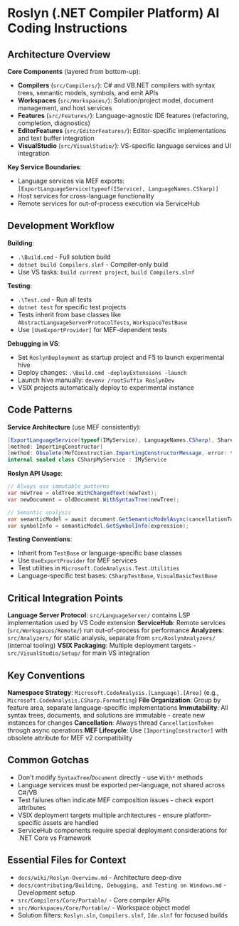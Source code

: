 # Roslyn (.NET Compiler Platform) AI Coding Instructions

## Architecture Overview

**Core Components** (layered from bottom-up):
- **Compilers** (`src/Compilers/`): C# and VB.NET compilers with syntax trees, semantic models, symbols, and emit APIs
- **Workspaces** (`src/Workspaces/`): Solution/project model, document management, and host services
- **Features** (`src/Features/`): Language-agnostic IDE features (refactoring, completion, diagnostics)
- **EditorFeatures** (`src/EditorFeatures/`): Editor-specific implementations and text buffer integration
- **VisualStudio** (`src/VisualStudio/`): VS-specific language services and UI integration

**Key Service Boundaries**:
- Language services via MEF exports: `[ExportLanguageService(typeof(IService), LanguageNames.CSharp)]`
- Host services for cross-language functionality
- Remote services for out-of-process execution via ServiceHub

## Development Workflow

**Building**:
- `.\Build.cmd` - Full solution build
- `dotnet build Compilers.slnf` - Compiler-only build  
- Use VS tasks: `build current project`, `build Compilers.slnf`

**Testing**:
- `.\Test.cmd` - Run all tests
- `dotnet test` for specific test projects
- Tests inherit from base classes like `AbstractLanguageServerProtocolTests`, `WorkspaceTestBase`
- Use `[UseExportProvider]` for MEF-dependent tests

**Debugging in VS**:
- Set `RoslynDeployment` as startup project and F5 to launch experimental hive
- Deploy changes: `.\Build.cmd -deployExtensions -launch`
- Launch hive manually: `devenv /rootSuffix RoslynDev`
- VSIX projects automatically deploy to experimental instance

## Code Patterns

**Service Architecture** (use MEF consistently):
```csharp
[ExportLanguageService(typeof(IMyService), LanguageNames.CSharp), Shared]
[method: ImportingConstructor]
[method: Obsolete(MefConstruction.ImportingConstructorMessage, error: true)]
internal sealed class CSharpMyService : IMyService
```

**Roslyn API Usage**:
```csharp
// Always use immutable patterns
var newTree = oldTree.WithChangedText(newText);
var newDocument = oldDocument.WithSyntaxTree(newTree);

// Semantic analysis
var semanticModel = await document.GetSemanticModelAsync(cancellationToken);
var symbolInfo = semanticModel.GetSymbolInfo(expression);
```

**Testing Conventions**:
- Inherit from `TestBase` or language-specific base classes
- Use `UseExportProvider` for MEF services
- Test utilities in `Microsoft.CodeAnalysis.Test.Utilities`
- Language-specific test bases: `CSharpTestBase`, `VisualBasicTestBase`

## Critical Integration Points

**Language Server Protocol**: `src/LanguageServer/` contains LSP implementation used by VS Code extension
**ServiceHub**: Remote services (`src/Workspaces/Remote/`) run out-of-process for performance
**Analyzers**: `src/Analyzers/` for static analysis, separate from `src/RoslynAnalyzers/` (internal tooling)
**VSIX Packaging**: Multiple deployment targets - `src/VisualStudio/Setup/` for main VS integration

## Key Conventions

**Namespace Strategy**: `Microsoft.CodeAnalysis.[Language].[Area]` (e.g., `Microsoft.CodeAnalysis.CSharp.Formatting`)
**File Organization**: Group by feature area, separate language-specific implementations
**Immutability**: All syntax trees, documents, and solutions are immutable - create new instances for changes
**Cancellation**: Always thread `CancellationToken` through async operations
**MEF Lifecycle**: Use `[ImportingConstructor]` with obsolete attribute for MEF v2 compatibility

## Common Gotchas

- Don't modify `SyntaxTree`/`Document` directly - use `With*` methods
- Language services must be exported per-language, not shared across C#/VB
- Test failures often indicate MEF composition issues - check export attributes
- VSIX deployment targets multiple architectures - ensure platform-specific assets are handled
- ServiceHub components require special deployment considerations for .NET Core vs Framework

## Essential Files for Context

- `docs/wiki/Roslyn-Overview.md` - Architecture deep-dive
- `docs/contributing/Building, Debugging, and Testing on Windows.md` - Development setup
- `src/Compilers/Core/Portable/` - Core compiler APIs
- `src/Workspaces/Core/Portable/` - Workspace object model
- Solution filters: `Roslyn.sln`, `Compilers.slnf`, `Ide.slnf` for focused builds